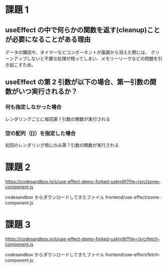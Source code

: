 # 課題 1

## useEffect の中で何らかの関数を返す(cleanup)ことが必要になることがある理由

データの購読や、タイマーなどコンポーネントが画面から消えた際には、
クリーンアップしないと不要な処理が残ってしまい、メモリーリークなどの問題を引き起こすため。

## useEffect の第 2 引数が以下の場合、第一引数の関数がいつ実行されるか？

### 何も指定しなかった場合

レンダリングごとに毎回第 1 引数の関数が実行される

### 空の配列（[]）を指定した場合

初回のレンダリング時にのみ第 1 引数の関数が実行される

# 課題 2

https://codesandbox.io/s/use-effect-demo-forked-uxkm9t?file=/src/some-component.js

codesandbox からダウンロードしてきたファイル
frontend/use-effect/some-component.js

# 課題 3

https://codesandbox.io/s/use-effect-demo-forked-uxkm9t?file=/src/fetch-component.js

codesandbox からダウンロードしてきたファイル
frontend/use-effect/fetch-component.js
